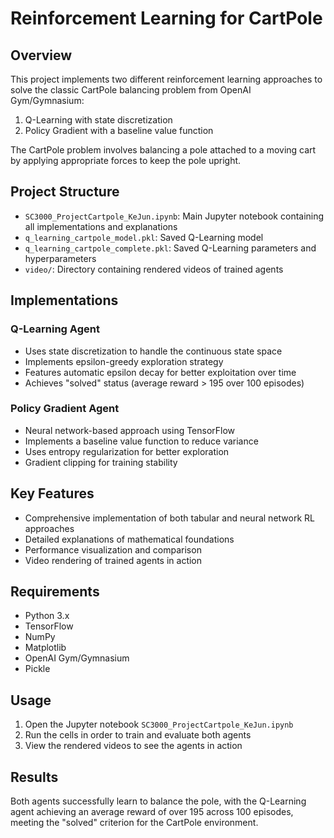 # Reinforcement Learning for CartPole

## Overview
This project implements two different reinforcement learning approaches to solve the classic CartPole balancing problem from OpenAI Gym/Gymnasium:
1. Q-Learning with state discretization
2. Policy Gradient with a baseline value function

The CartPole problem involves balancing a pole attached to a moving cart by applying appropriate forces to keep the pole upright.

## Project Structure
- `SC3000_ProjectCartpole_KeJun.ipynb`: Main Jupyter notebook containing all implementations and explanations
- `q_learning_cartpole_model.pkl`: Saved Q-Learning model
- `q_learning_cartpole_complete.pkl`: Saved Q-Learning parameters and hyperparameters
- `video/`: Directory containing rendered videos of trained agents

## Implementations

### Q-Learning Agent
- Uses state discretization to handle the continuous state space
- Implements epsilon-greedy exploration strategy
- Features automatic epsilon decay for better exploitation over time
- Achieves "solved" status (average reward > 195 over 100 episodes)

### Policy Gradient Agent
- Neural network-based approach using TensorFlow
- Implements a baseline value function to reduce variance
- Uses entropy regularization for better exploration
- Gradient clipping for training stability

## Key Features
- Comprehensive implementation of both tabular and neural network RL approaches
- Detailed explanations of mathematical foundations
- Performance visualization and comparison
- Video rendering of trained agents in action

## Requirements
- Python 3.x
- TensorFlow
- NumPy
- Matplotlib
- OpenAI Gym/Gymnasium
- Pickle

## Usage
1. Open the Jupyter notebook `SC3000_ProjectCartpole_KeJun.ipynb`
2. Run the cells in order to train and evaluate both agents
3. View the rendered videos to see the agents in action

## Results
Both agents successfully learn to balance the pole, with the Q-Learning agent achieving an average reward of over 195 across 100 episodes, meeting the "solved" criterion for the CartPole environment.

